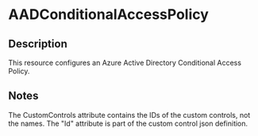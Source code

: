 # AADConditionalAccessPolicy

## Description

This resource configures an Azure Active Directory Conditional Access Policy.

## Notes
The CustomControls attribute contains the IDs of the custom controls, not the names.
The "Id" attribute is part of the custom control json definition.
